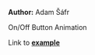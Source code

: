 **Author:** Adam Šáfr 

On/Off Button Animation

Link to **[example](https://pslib-cz.github.io/2021l4web-svg-animation-Adam-Safr/)**